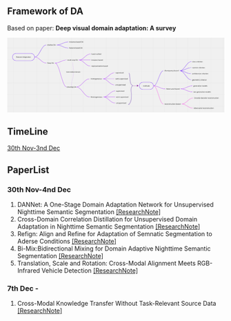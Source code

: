 ## Framework of DA

Based on paper: **Deep visual domain adaptation: A survey**

![image](../Image/DA-Framework.png)

## TimeLine
[30th Nov-3nd Dec](#30th-nov-3nd-dec)

## PaperList 
### 30th Nov-4nd Dec

1. DANNet: A One-Stage Domain Adaptation Network for Unsupervised Nighttime Semantic Segmentation [[ResearchNote]](https://github.com/chenyucheng0221/Nighttime-UDA/blob/main/ResearchNote/DANNet.md)
2. Cross-Domain Correlation Distillation for Unsupervised Domain Adaptation in Nighttime Semantic Segmentation [[ResearchNote]](https://github.com/chenyucheng0221/Nighttime-UDA/blob/main/ResearchNote/CCDistill.md)
3. Refign: Align and Refine for Adaptation of Semnatic Segmentation to Aderse Conditions [[ResearchNote]](https://github.com/chenyucheng0221/Nighttime-UDA/blob/main/ResearchNote/Refign.md)
4. Bi-Mix:Bidirectional Mixing for Domain Adaptive Nighttime Semantic Segmentation [[ResearchNote]](https://github.com/chenyucheng0221/Nighttime-UDA/blob/main/ResearchNote/BiMix.md)
5. Translation, Scale and Rotation: Cross-Modal Alignment Meets RGB-Infrared Vehicle Detection [[ResearchNote]](https://github.com/chenyucheng0221/Nighttime-UDA/blob/main/ResearchNote/TSRA.md)

### 7th Dec - 
1. Cross-Modal Knowledge Transfer Without Task-Relevant Source Data [[ResearchNote]]()
